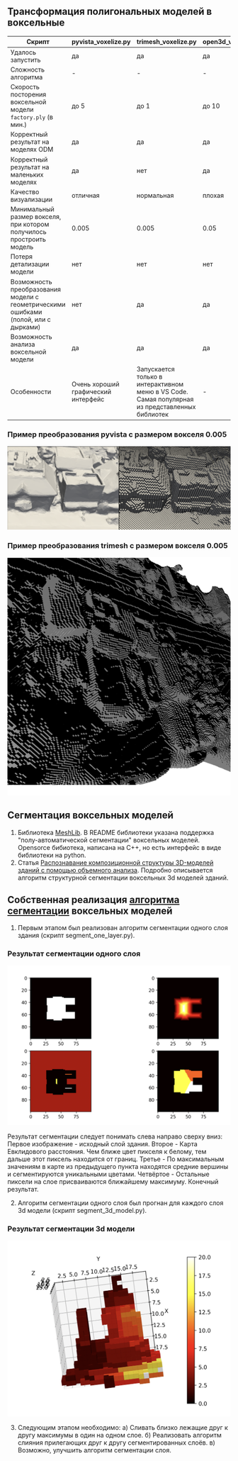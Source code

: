 ## Трансформация полигональных моделей в воксельные

| Скрипт | pyvista_voxelize.py | trimesh_voxelize.py | open3d_voxelize.py |
| ------ | ------ | ------ | ------ |
| Удалось запустить | да | да | да |
| Сложность алгоритма | - | - | - |
| Скорость посторения воксельной модели ```factory.ply``` (в мин.) | до 5 | до 1 | до 10 |
| Корректный результат на моделях ODM | да | да | да |
| Корректный результат на маленьких моделях | да | нет | да |
| Качество визуализации | отличная | нормальная | плохая |
| Минимальный размер вокселя, при котором получилось простроить модель | 0.005 | 0.005 | 0.05 |
| Потеря детализации модели | нет | нет | нет |
| Возможность преобразования модели с геометрическими ошибками (полой, или с дырками) | нет | да | да |
| Возможность анализа воксельной модели | да | да | да |
| Особенности | Очень хороший графический интерфейс | Запускается только в интерактивном меню в VS Code. Самая популярная из представленных библиотек | - |

### Пример преобразования pyvista с размером вокселя 0.005
![Пример преобразования pyvista с размером вокселя 0.005](pyvista-0.005-4.png)

### Пример преобразования trimesh с размером вокселя 0.005
![Пример преобразования trimesh с размером вокселя 0.005](trimesh-0.005.png)

## Сегментация воксельных моделей

1. Библиотека [MeshLib](https://github.com/MeshInspector/MeshLib). В README библиотеки указана поддержка "полу-автоматической сегментации" воксельных моделей. Opensorce бибиотека, написана на C++, но есть интерфейс в виде библиотеки на python.
2. Статья [Распознавание композиционной структуры 3D-моделей зданий с помощью объемного анализа](https://ieeexplore.ieee.org/document/8370623). Подробно описывается алгоритм структурной сегментации воксельных 3d моделей зданий.

## Собственная реализация [алгоритма сегментации](https://ieeexplore.ieee.org/document/8370623) воксельных моделей

1. Первым этапом был реализован алгоритм сегментации одного слоя здания (скрипт segment_one_layer.py).

### Результат сегментации одного слоя
![Результат сегментации одного слоя](segment-1.png)

Результат сегментации следует понимать слева направо сверху вниз:
Первое изображение - исходный слой здания.
Второе - Карта Евклидового расстояния. Чем ближе цвет пикселя к белому, тем дальше этот пиксель находится от границ.
Третье - По максимальным значениям в карте из предыдущего пункта находятся средние вершины и сегментируются уникальными цветами.
Четвёртое - Остальные пиксели на слое присваиваются ближайшему максимуму. Конечный результат.

2. Алгоритм сегментации одного слоя был прогнан для каждого слоя 3d модели (скрипт segment_3d_model.py).

### Результат сегментации 3d модели
![Результат сегментации 3d модели](segment-2.png)

3. Следующим этапом необходимо:
а) Сливать близко лежащие друг к другу максимумы в один на одном слое.
б) Реализовать алгоритм слияния прилегающих друг к другу сегментированных слоёв.
в) Возможно, улучшить алгоритм сегментации слоя.
